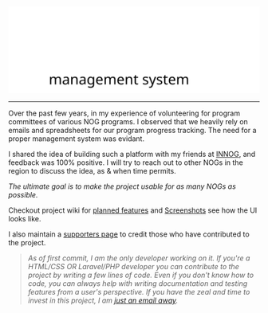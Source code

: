 
![Alt NOGMS Logo](public/assets/images/nogms-logo-vertical-dark.svg)

---

Over the past few years, in my experience of volunteering for program committees
of various NOG programs. I observed that we heavily rely on emails and spreadsheets
for our program progress tracking. The need for a proper management system was evidant.

I shared the idea of building such a platform with my friends at [INNOG](https://innog.net), and feedback was 100% positive.
I will try to reach out to other NOGs in the region to discuss the idea, as & when time permits.


_The ultimate goal is to make the project usable for as many NOGs as possible._


Checkout project wiki for [planned features](https://github.com/rahulmkhj/nogms/wiki/Planned-Features-List) and 
[Screenshots](https://github.com/rahulmkhj/nogms/wiki/Screenshots) see how the UI looks like.

I also maintain a [supporters page](https://github.com/rahulmkhj/nogms/wiki/Supporters) to credit 
those who have contributed to the project.

> _As of first commit, I am the only developer working on it. 
> If you're a HTML/CSS OR Laravel/PHP developer
> you can contribute to the project by writing a few lines of code. Even if you don't know
> how to code, you can always help with writing documentation and
> testing features from a user's perspective. If you have the zeal and time
> to invest in this project, I am [just an email away](mailto:rahul@thebinary.blog)._

